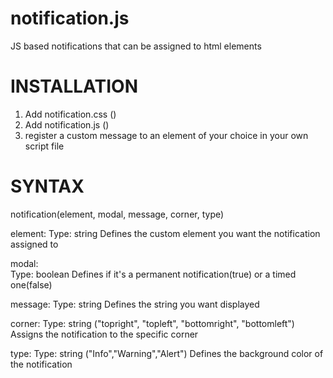 # notification.js
JS based notifications that can be assigned to html elements

# INSTALLATION

1. Add notification.css (<link href="notification.css" rel="stylesheet"/>)
2. Add notification.js  (<script src="notification.js"></script>)
3. register a custom message to an element of your choice in your own script file 



# SYNTAX

notification(element, modal, message, corner, type)

element: 
Type: string
Defines the custom element you want the notification assigned to

modal:<br>
Type: boolean
Defines if it's a permanent notification(true) or a timed one(false)

message:
Type: string
Defines the string you want displayed

corner:
Type: string
("topright", "topleft", "bottomright", "bottomleft")
Assigns the notification to the specific corner

type:
Type: string
("Info","Warning","Alert")
Defines the background color of the notification
